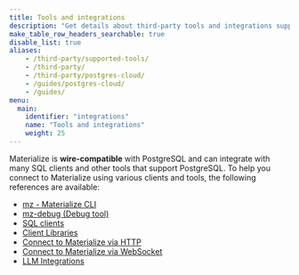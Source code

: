 ```yaml
---
title: Tools and integrations
description: "Get details about third-party tools and integrations supported by Materialize"
make_table_row_headers_searchable: true
disable_list: true
aliases:
    - /third-party/supported-tools/
    - /third-party/
    - /third-party/postgres-cloud/
    - /guides/postgres-cloud/
    - /guides/
menu:
  main:
    identifier: "integrations"
    name: "Tools and integrations"
    weight: 25
---
```


Materialize is **wire-compatible** with PostgreSQL and can integrate with many
SQL clients and other tools that support PostgreSQL. To help you connect to
Materialize using various clients and tools, the following references are
available:

- [mz - Materialize CLI](/integrations/cli/)
- [mz-debug (Debug tool)](/integrations/mz-debug/)
- [SQL clients](/integrations/sql-clients/)
- [Client Libraries](/integrations/client-libraries/)
- [Connect to Materialize via HTTP](/integrations/http-api/)
- [Connect to Materialize via WebSocket](/integrations/websocket-api/)
- [LLM Integrations](/integrations/llm/)
